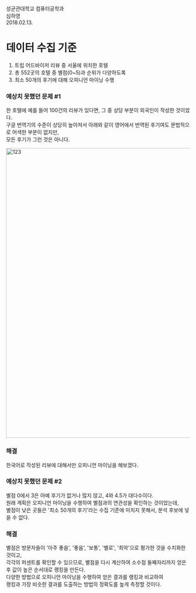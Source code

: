 성균관대학교 컴퓨터공학과 </br>
심하영 </br>
2018.02.13. </br>

# 데이터 수집 기준
1) 트립 어드바이저 리뷰 중 서울에 위치한 호텔
2) 총 552곳의 호텔 중 별점(0~5)과 순위가 다양하도록
3) 최소 50개의 후기에 대해 오피니언 마이닝 수행


### 예상치 못했던 문제 #1
한 호텔에 예를 들어 100건의 리뷰가 있다면, 그 중 상당 부분이 외국인이 작성한 것이었다. </br>
구글 번역기의 수준이 상당히 높아져서 아래와 같이 영어에서 번역된 후기여도 문법적으로 어색한 부분이 없지만, </br>
모든 후기가 그런 것은 아니다. </br>

<img width="793" alt="123" src="https://user-images.githubusercontent.com/19365130/36135307-b2cf3c06-10cd-11e8-91c4-b267e8355cee.png">

### 해결
한국어로 작성된 리뷰에 대해서만 오피니언 마이닝을 해보겠다.


### 예상치 못했던 문제 #2
별점 0에서 3은 아예 후기가 없거나 많지 않고, 4와 4.5가 대다수이다. </br>
원래 계획은 오피니언 마이닝을 수행하여 별점과의 연관성을 확인하는 것이었는데, </br>
별점이 낮은 곳들은 '최소 50개의 후기'라는 수집 기준에 미치지 못해서, 분석 후보에 넣을 수 없다. </br>

### 해결
별점은 방문자들이 '아주 좋음', '좋음', '보통', '별로', '최악'으로 평가한 것을 수치화한 것이고, </br>
각각의 퍼센트를 확인할 수 있으므로, 별점을 다시 계산하여 소수점 둘째자리까지 얻은 후 값이 높은 순서대로 랭킹을 만든다. </br>
다양한 방법으로 오피니언 마이닝을 수행하여 얻은 결과를 랭킹과 비교하여 </br>
랭킹과 가장 비슷한 결과를 도출하는 방법의 정확도를 높게 측정할 것이다.
